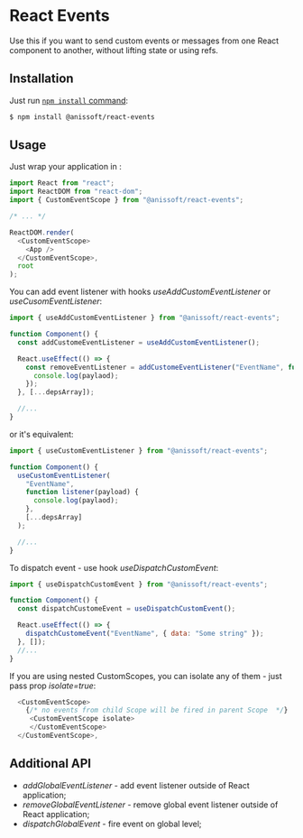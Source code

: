 # React Events

Use this if you want to send custom events or messages from one React component to another, without lifting state or using refs.

## Installation

Just run [`npm install` command](https://docs.npmjs.com/getting-started/installing-npm-packages-locally):

```bash
$ npm install @anissoft/react-events
```

## Usage

Just wrap your application in <CustomEventScope>:

```js
import React from "react";
import ReactDOM from "react-dom";
import { CustomEventScope } from "@anissoft/react-events";

/* ... */

ReactDOM.render(
  <CustomEventScope>
    <App />
  </CustomEventScope>,
  root
);
```

You can add event listener with hooks _useAddCustomEventListener_ or _useCusomEventListener_:

```js
import { useAddCustomEventListener } from "@anissoft/react-events";

function Component() {
  const addCustomeEventListener = useAddCustomEventListener();

  React.useEffect(() => {
    const removeEventListener = addCustomeEventListener("EventName", function listener(payload) {
      console.log(paylaod);
    });
  }, [...depsArray]);

  //...
}
```

or it's equivalent:

```js
import { useCustomEventListener } from "@anissoft/react-events";

function Component() {
  useCustomEventListener(
    "EventName",
    function listener(payload) {
      console.log(paylaod);
    },
    [...depsArray]
  );

  //...
}
```

To dispatch event - use hook _useDispatchCustomEvent_:

```js
import { useDispatchCustomEvent } from "@anissoft/react-events";

function Component() {
  const dispatchCustomeEvent = useDispatchCustomEvent();

  React.useEffect(() => {
    dispatchCustomeEvent("EventName", { data: "Some string" });
  }, []);
  //...
}
```

If you are using nested CustomScopes, you can isolate any of them - just pass prop _isolate=true_:

```js
  <CustomEventScope>
    {/* no events from child Scope will be fired in parent Scope  */}
     <CustomEventScope isolate>
     </CustomEventScope>
  </CustomEventScope>,
```

## Additional API

- _addGlobalEventListener_ - add event listener outside of React application;
- _removeGlobalEventListener_ - remove global event listener outside of React application;
- _dispatchGlobalEvent_ - fire event on global level;
